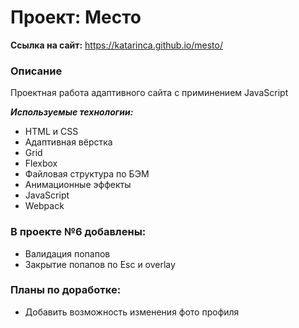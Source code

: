 # Проект: Место

**Ссылка на сайт:** <https://katarinca.github.io/mesto/>

### Описание
Проектная работа адаптивного сайта с приминением JavaScript

***Используемые технологии:***

* HTML и CSS
* Адаптивная вёрстка
* Grid
* Flexbox
* Файловая структура по БЭМ
* Анимационные эффекты
* JavaScript
* Webpack

### В проекте №6 добавлены:

* Валидация попапов
* Закрытие попапов по Esc и overlay

### Планы по доработке:

* Добавить возможность изменения фото профиля